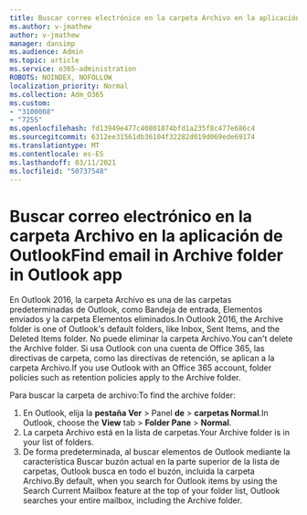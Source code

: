 ```yaml
---
title: Buscar correo electrónico en la carpeta Archivo en la aplicación de Outlook
ms.author: v-jmathew
author: v-jmathew
manager: dansimp
ms.audience: Admin
ms.topic: article
ms.service: o365-administration
ROBOTS: NOINDEX, NOFOLLOW
localization_priority: Normal
ms.collection: Adm_O365
ms.custom:
- "3100008"
- "7255"
ms.openlocfilehash: fd13949e477c40801874bfd1a235f8c477e686c4
ms.sourcegitcommit: 6312ee31561db36104f32282d019d069ede69174
ms.translationtype: MT
ms.contentlocale: es-ES
ms.lasthandoff: 03/11/2021
ms.locfileid: "50737548"
---
```

# <a name="find-email-in-archive-folder-in-outlook-app"></a><span data-ttu-id="338bb-102">Buscar correo electrónico en la carpeta Archivo en la aplicación de Outlook</span><span class="sxs-lookup"><span data-stu-id="338bb-102">Find email in Archive folder in Outlook app</span></span>

<span data-ttu-id="338bb-103">En Outlook 2016, la carpeta Archivo es una de las carpetas predeterminadas de Outlook, como Bandeja de entrada, Elementos enviados y la carpeta Elementos eliminados.</span><span class="sxs-lookup"><span data-stu-id="338bb-103">In Outlook 2016, the Archive folder is one of Outlook's default folders, like Inbox, Sent Items, and the Deleted Items folder.</span></span> <span data-ttu-id="338bb-104">No puede eliminar la carpeta Archivo.</span><span class="sxs-lookup"><span data-stu-id="338bb-104">You can't delete the Archive folder.</span></span> <span data-ttu-id="338bb-105">Si usa Outlook con una cuenta de Office 365, las directivas de carpeta, como las directivas de retención, se aplican a la carpeta Archivo.</span><span class="sxs-lookup"><span data-stu-id="338bb-105">If you use Outlook with an Office 365 account, folder policies such as retention policies apply to the Archive folder.</span></span>

<span data-ttu-id="338bb-106">Para buscar la carpeta de archivo:</span><span class="sxs-lookup"><span data-stu-id="338bb-106">To find the archive folder:</span></span>

1. <span data-ttu-id="338bb-107">En Outlook, elija la **pestaña Ver** > Panel **de**  >  **carpetas Normal**.</span><span class="sxs-lookup"><span data-stu-id="338bb-107">In Outlook, choose the **View** tab > **Folder Pane** > **Normal**.</span></span>
2. <span data-ttu-id="338bb-108">La carpeta Archivo está en la lista de carpetas.</span><span class="sxs-lookup"><span data-stu-id="338bb-108">Your Archive folder is in your list of folders.</span></span>
3. <span data-ttu-id="338bb-109">De forma predeterminada, al buscar elementos de Outlook mediante la característica Buscar buzón actual en la parte superior de la lista de carpetas, Outlook busca en todo el buzón, incluida la carpeta Archivo.</span><span class="sxs-lookup"><span data-stu-id="338bb-109">By default, when you search for Outlook items by using the Search Current Mailbox feature at the top of your folder list, Outlook searches your entire mailbox, including the Archive folder.</span></span>
